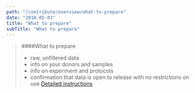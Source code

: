 ```yaml
---
path: "/contribute/overview/what-to-prepare"
date: "2018-05-03"
title: "What to prepare"
subTitle: "What to prepare"
---
```


> ####What to prepare
> * raw, unfiltered data
> * info on your donors and samples
> * info on experiment and protocols
> * confirmation that data is open to release with no restrictions on use
> [Detailed instructions](/contribute/overview/overview)
